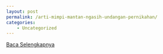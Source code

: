 ```yaml
---
layout: post
permalink: /arti-mimpi-mantan-ngasih-undangan-pernikahan/
categories:
    - Uncategorized
---
```


[Baca Selengkapnya](/01)